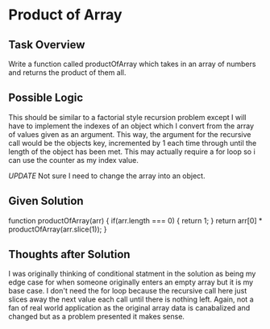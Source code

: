 # Product of Array

## Task Overview
Write a function called productOfArray which takes in an array of numbers and returns the product of them all.

## Possible Logic
This should be similar to a factorial style recursion problem except I will have to implement the indexes of an object which I convert from the array of values given as an argument. This way, the argument for the recursive call would be the objects key, incremented by 1 each time through until the length of the object has been met. This may actually require a for loop so i can use the counter as my index value.

*UPDATE* Not sure I need to change the array into an object.

## Given Solution
function productOfArray(arr) {
    if(arr.length === 0) {
        return 1;
    }
    return arr[0] * productOfArray(arr.slice(1));
}

## Thoughts after Solution
I was originally thinking of conditional statment in the solution as being my edge case for when someone originally enters an empty array but it is my base case. I don't need the for loop because the recursive call here just slices away the next value each call until there is nothing left. Again, not a fan of real world application as the original array data is canabalized and changed but as a problem presented it makes sense.
